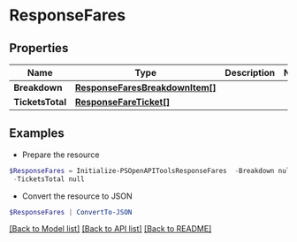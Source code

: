 # ResponseFares
## Properties

Name | Type | Description | Notes
------------ | ------------- | ------------- | -------------
**Breakdown** | [**ResponseFaresBreakdownItem[]**](ResponseFaresBreakdownItem.md) |  | 
**TicketsTotal** | [**ResponseFareTicket[]**](ResponseFareTicket.md) |  | 

## Examples

- Prepare the resource
```powershell
$ResponseFares = Initialize-PSOpenAPIToolsResponseFares  -Breakdown null `
 -TicketsTotal null
```

- Convert the resource to JSON
```powershell
$ResponseFares | ConvertTo-JSON
```

[[Back to Model list]](../README.md#documentation-for-models) [[Back to API list]](../README.md#documentation-for-api-endpoints) [[Back to README]](../README.md)

